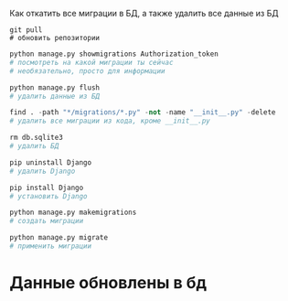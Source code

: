 Как откатить все миграции в БД, а также удалить все данные из БД

```shell
git pull
# обновить репозитории
```


```python
python manage.py showmigrations Authorization_token
# посмотреть на какой миграции ты сейчас 
# необязательно, просто для информации
```


```python
python manage.py flush
# удалить данные из БД
```


```python
find . -path "*/migrations/*.py" -not -name "__init__.py" -delete
# удалить все миграции из кода, кроме __init__.py
```


```python
rm db.sqlite3
# удалить БД
```


```python
pip uninstall Django
# удалить Django
```


```python
pip install Django
# установить Django
```


```python
python manage.py makemigrations
# создать миграции
```


```python
python manage.py migrate
# применить миграции
```

# Данные обновлены в бд